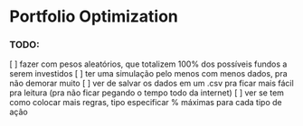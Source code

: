 # Portfolio Optimization

### TODO:

[ ] fazer com pesos aleatórios, que totalizem 100% dos possíveis fundos a serem investidos
[ ] ter uma simulação pelo menos com menos dados, pra não demorar muito
[ ] ver de salvar os dados em um .csv pra ficar mais fácil pra leitura (pra não ficar pegando o tempo todo da internet)
[ ] ver se tem como colocar mais regras, tipo especificar % máximas para cada tipo de ação
